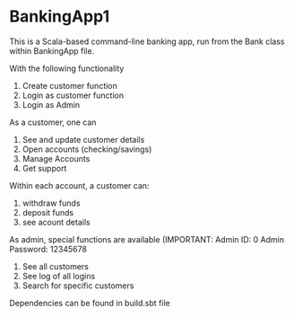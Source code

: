 # BankingApp1

This is a Scala-based command-line banking app, run from the Bank class within BankingApp file.

With the following functionality
1) Create customer function 
2) Login as customer function
3) Login as Admin

As a customer, one can
1) See and update customer details 
2) Open accounts (checking/savings)
3) Manage Accounts 
4) Get support

Within each account, a customer can:
1) withdraw funds
2) deposit funds 
3) see acount details 

As admin, special functions are available (IMPORTANT: Admin ID: 0   Admin Password: 12345678
1) See all customers
2) See log of all logins
3) Search for specific customers


Dependencies can be found in build.sbt file

